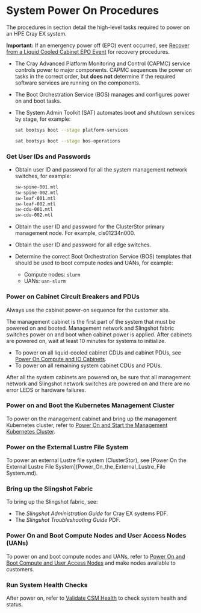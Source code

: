 # System Power On Procedures

The procedures in section detail the high-level tasks required to power on an HPE Cray EX system.

**Important:** If an emergency power off \(EPO\) event occurred, see [Recover from a Liquid Cooled Cabinet EPO Event](Recover_from_a_Liquid_Cooled_Cabinet_EPO_Event.md) for recovery procedures.

-   The Cray Advanced Platform Monitoring and Control \(CAPMC\) service controls power to major components. CAPMC sequences the power on tasks in the correct order, but **does not** determine if the required software services are running on the components.
-   The Boot Orchestration Service \(BOS\) manages and configures power on and boot tasks.
-   The System Admin Toolkit \(SAT\) automates boot and shutdown services by stage, for example: 

    ```bash
    sat bootsys boot --stage platform-services
    ```

    ```bash
    sat bootsys boot --stage bos-operations
    ```


### Get User IDs and Passwords

-   Obtain user ID and password for all the system management network switches, for example:

    ```bash
    sw-spine-001.mtl
    sw-spine-002.mtl
    sw-leaf-001.mtl
    sw-leaf-002.mtl
    sw-cdu-001.mtl
    sw-cdu-002.mtl
    ```

-   Obtain the user ID and password for the ClusterStor primary management node. For example, cls01234n000.
-   Obtain the user ID and password for all edge switches.
-   Determine the correct Boot Orchestration Service \(BOS\) templates that should be used to boot compute nodes and UANs, for example:
    -   Compute nodes: `slurm`
    -   UANs: `uan-slurm`

### Power on Cabinet Circuit Breakers and PDUs

Always use the cabinet power-on sequence for the customer site.

The management cabinet is the first part of the system that must be powered on and booted. Management network and Slingshot fabric switches power on and boot when cabinet power is applied. After cabinets are powered on, wait at least 10 minutes for systems to initialize.

-   To power on all liquid-cooled cabinet CDUs and cabinet PDUs, see [Power On Compute and IO Cabinets](Power_On_Compute_and_IO_Cabinets.md).
-   To power on all remaining system cabinet CDUs and PDUs.

After all the system cabinets are powered on, be sure that all management network and Slingshot network switches are powered on and there are no error LEDS or hardware failures.

### Power on and Boot the Kubernetes Management Cluster

To power on the management cabinet and bring up the management Kubernetes cluster, refer to [Power On and Start the Management Kubernetes Cluster](Power_On_and_Start_the_Management_Kubernetes_Cluster.md).

### Power on the External Lustre File System

To power an external Lustre file system (ClusterStor), see [Power On the External Lustre File System](Power_On_the_External_Lustre_File System.md).

### Bring up the Slingshot Fabric

To bring up the Slingshot fabric, see:

-   The *Slingshot Administration Guide* for Cray EX systems PDF.
-   The *Slingshot Troubleshooting Guide* PDF.

### Power On and Boot Compute Nodes and User Access Nodes \(UANs\)

To power on and boot compute nodes and UANs, refer to [Power On and Boot Compute and User Access Nodes](Power_On_and_Boot_Compute_Nodes_and_User_Access_Nodes.md) and make nodes available to customers.

### Run System Health Checks

After power on, refer to [Validate CSM Health](../validate_csm_health.md) to check system health and status.

